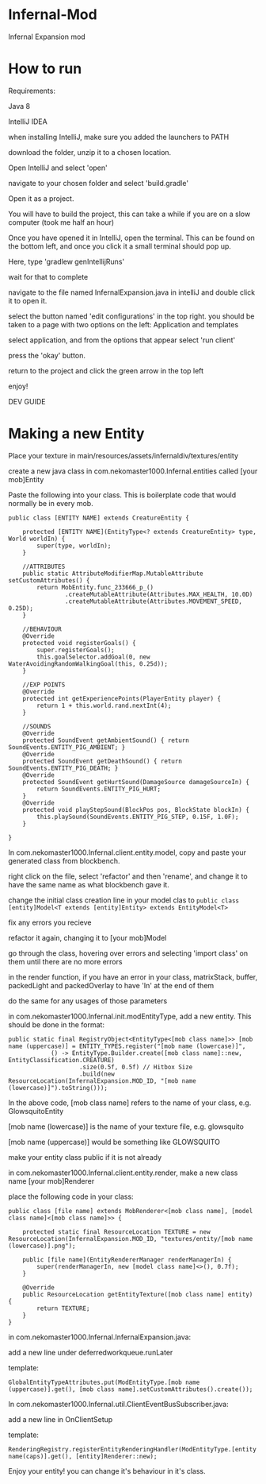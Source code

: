 # Infernal-Mod
Infernal Expansion mod


# How to run

Requirements:

Java 8

IntelliJ IDEA


when installing IntelliJ, make sure you added the launchers to PATH

download the folder, unzip it to a chosen location.

Open IntelliJ and select 'open'

navigate to your chosen folder and select 'build.gradle'

Open it as a project.

You will have to build the project, this can take a while if you are on a slow computer (took me half an hour)

Once you have opened it in IntelliJ, open the terminal. This can be found on the bottom left, and once you click it a small terminal should pop up.

Here, type 'gradlew genIntellijRuns'

wait for that to complete

navigate to the file named InfernalExpansion.java in intelliJ and double click it to open it.

select the button named 'edit configurations' in the top right. you should be taken to a page with two options on the left: Application and templates

select application, and from the options that appear select 'run client'

press the 'okay' button.

return to the project and click the green arrow in the top left

enjoy!


DEV GUIDE

# Making a new Entity

Place your texture in main/resources/assets/infernaldiv/textures/entity

create a new java class in com.nekomaster1000.Infernal.entities called \[your mob\]Entity

Paste the following into your class. This is boilerplate code that would normally be in every mob.

```
public class [ENTITY NAME] extends CreatureEntity {

    protected [ENTITY NAME](EntityType<? extends CreatureEntity> type, World worldIn) {
        super(type, worldIn);
    }

    //ATTRIBUTES
    public static AttributeModifierMap.MutableAttribute setCustomAttributes() {
        return MobEntity.func_233666_p_()
                .createMutableAttribute(Attributes.MAX_HEALTH, 10.0D)
                .createMutableAttribute(Attributes.MOVEMENT_SPEED, 0.25D);
    }

    //BEHAVIOUR
    @Override
    protected void registerGoals() {
        super.registerGoals();
        this.goalSelector.addGoal(0, new WaterAvoidingRandomWalkingGoal(this, 0.25d));
    }

    //EXP POINTS
    @Override
    protected int getExperiencePoints(PlayerEntity player) {
        return 1 + this.world.rand.nextInt(4);
    }

    //SOUNDS
    @Override
    protected SoundEvent getAmbientSound() { return SoundEvents.ENTITY_PIG_AMBIENT; }
    @Override
    protected SoundEvent getDeathSound() { return SoundEvents.ENTITY_PIG_DEATH; }
    @Override
    protected SoundEvent getHurtSound(DamageSource damageSourceIn) {
        return SoundEvents.ENTITY_PIG_HURT;
    }
    @Override
    protected void playStepSound(BlockPos pos, BlockState blockIn) {
        this.playSound(SoundEvents.ENTITY_PIG_STEP, 0.15F, 1.0F);
    }

}
```

In com.nekomaster1000.Infernal.client.entity.model, copy and paste your generated class from blockbench.

right click on the file, select 'refactor' and then 'rename', and change it to have the same name as what blockbench gave it.

change the initial class creation line in your model clas to ```public class [entity]Model<T extends [entity]Entity> extends EntityModel<T>```

fix any errors you recieve

refactor it again, changing it to [your mob]Model

go through the class, hovering over errors and selecting 'import class' on them until there are no more errors

in the render function, if you have an error in your class, matrixStack, buffer, packedLight and packedOverlay to have 'In' at the end of them

do the same for any usages of those parameters

in com.nekomaster1000.Infernal.init.modEntityType, add a new entity. This should be done in the format:

```
public static final RegistryObject<EntityType<[mob class name]>> [mob name (uppercase)] = ENTITY_TYPES.register("[mob name (lowercase)]",
            () -> EntityType.Builder.create([mob class name]::new, EntityClassification.CREATURE)
                    .size(0.5f, 0.5f) // Hitbox Size
                    .build(new ResourceLocation(InfernalExpansion.MOD_ID, "[mob name (lowercase)]").toString()));
```

In the above code, \[mob class name] refers to the name of your class, e.g. GlowsquitoEntity

\[mob name (lowercase)] is the name of your texture file, e.g. glowsquito

\[mob name (uppercase)] would be something like GLOWSQUITO

make your entity class public if it is not already

in com.nekomaster1000.Infernal.client.entity.render, make a new class name [your mob]Renderer

place the following code in your class:

```
public class [file name] extends MobRenderer<[mob class name], [model class name]<[mob class name]>> {

    protected static final ResourceLocation TEXTURE = new ResourceLocation(InfernalExpansion.MOD_ID, "textures/entity/[mob name (lowercase)].png");

    public [file name](EntityRendererManager renderManagerIn) {
        super(renderManagerIn, new [model class name]<>(), 0.7f);
    }

    @Override
    public ResourceLocation getEntityTexture([mob class name] entity) {
        return TEXTURE;
    }
}
```

in com.nekomaster1000.Infernal.InfernalExpansion.java:

add a new line under deferredworkqueue.runLater

template:

```
GlobalEntityTypeAttributes.put(ModEntityType.[mob name (uppercase)].get(), [mob class name].setCustomAttributes().create());
```

In com.nekomaster1000.Infernal.util.ClientEventBusSubscriber.java:

add a new line in OnClientSetup

template:

```
RenderingRegistry.registerEntityRenderingHandler(ModEntityType.[entity name(caps)].get(), [entity]Renderer::new);
```


Enjoy your entity! you can change it's behaviour in it's class.

